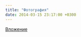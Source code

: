 ```yaml
---
title: "Фотография"
date: 2014-03-15 23:17:00 +0300
---
```



[Вложение](/assets/vk_photos/3/sJnCMB5tk40.jpg)
